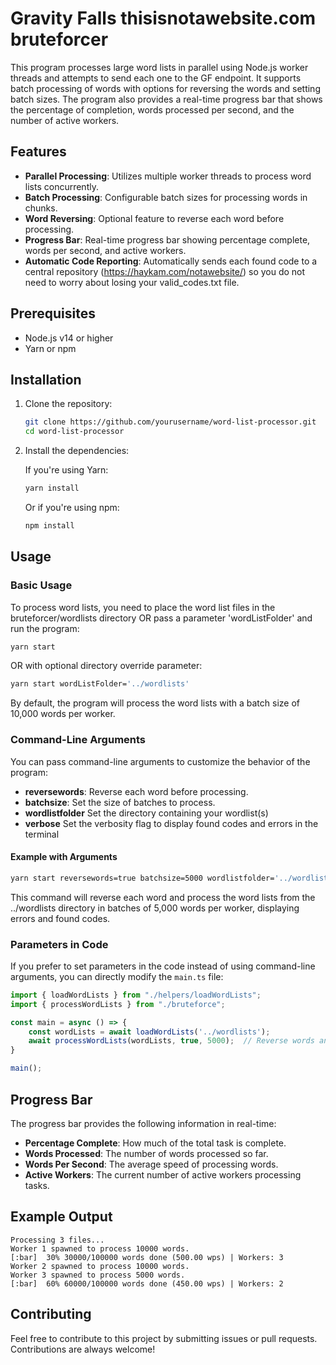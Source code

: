
# Gravity Falls thisisnotawebsite.com bruteforcer

This program processes large word lists in parallel using Node.js worker threads and attempts to send each one to the GF endpoint. It supports batch processing of words with options for reversing the words and setting batch sizes. The program also provides a real-time progress bar that shows the percentage of completion, words processed per second, and the number of active workers.

## Features

- **Parallel Processing**: Utilizes multiple worker threads to process word lists concurrently.
- **Batch Processing**: Configurable batch sizes for processing words in chunks.
- **Word Reversing**: Optional feature to reverse each word before processing.
- **Progress Bar**: Real-time progress bar showing percentage complete, words per second, and active workers.
- **Automatic Code Reporting**: Automatically sends each found code to a central repository (https://haykam.com/notawebsite/) so you do not need to worry about losing your valid_codes.txt file.

## Prerequisites

- Node.js v14 or higher
- Yarn or npm

## Installation

1. Clone the repository:

   ```bash
   git clone https://github.com/yourusername/word-list-processor.git
   cd word-list-processor
   ```

2. Install the dependencies:

   If you're using Yarn:

   ```bash
   yarn install
   ```

   Or if you're using npm:

   ```bash
   npm install
   ```

## Usage

### Basic Usage

To process word lists, you need to place the word list files in the bruteforcer/wordlists directory OR pass a parameter 'wordListFolder' and run the program:

```bash
yarn start
```

OR with optional directory override parameter:
```bash
yarn start wordListFolder='../wordlists'
```

By default, the program will process the word lists with a batch size of 10,000 words per worker.

### Command-Line Arguments

You can pass command-line arguments to customize the behavior of the program:

- **reversewords**: Reverse each word before processing.
- **batchsize**: Set the size of batches to process.
- **wordlistfolder** Set the directory containing your wordlist(s)
- **verbose** Set the verbosity flag to display found codes and errors in the terminal

#### Example with Arguments

```bash
yarn start reversewords=true batchsize=5000 wordlistfolder='../wordlists' verbose=true
```

This command will reverse each word and process the word lists from the ../wordlists directory in batches of 5,000 words per worker, displaying errors and found codes.

### Parameters in Code

If you prefer to set parameters in the code instead of using command-line arguments, you can directly modify the `main.ts` file:

```typescript
import { loadWordLists } from "./helpers/loadWordLists";
import { processWordLists } from "./bruteforce";

const main = async () => {
    const wordLists = await loadWordLists('../wordlists');
    await processWordLists(wordLists, true, 5000);  // Reverse words and use batch size of 5000
}

main();
```

## Progress Bar

The progress bar provides the following information in real-time:

- **Percentage Complete**: How much of the total task is complete.
- **Words Processed**: The number of words processed so far.
- **Words Per Second**: The average speed of processing words.
- **Active Workers**: The current number of active workers processing tasks.

## Example Output

```
Processing 3 files...
Worker 1 spawned to process 10000 words.
[:bar]  30% 30000/100000 words done (500.00 wps) | Workers: 3
Worker 2 spawned to process 10000 words.
Worker 3 spawned to process 5000 words.
[:bar]  60% 60000/100000 words done (450.00 wps) | Workers: 2
```

## Contributing

Feel free to contribute to this project by submitting issues or pull requests. Contributions are always welcome!
